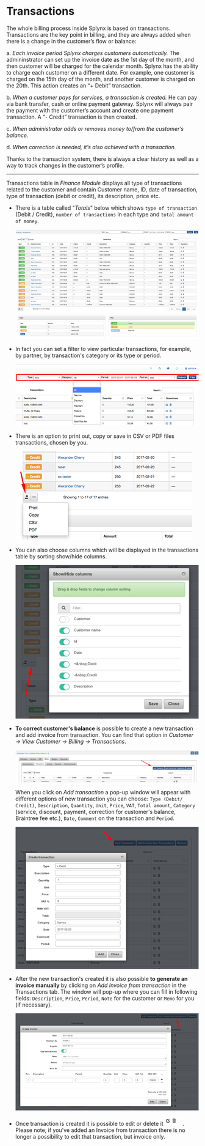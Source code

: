 Transactions
============

The whole billing process inside Splynx is based on transactions. Transactions are the key point in billing, and they are always added when there is a change in the customer’s flow or balance:

a. _Each invoice period Splynx charges customers automatically._ The admininstrator can set up the invoice date as the 1st day of the month, and then customer will be charged for the calendar month.
Splynx has the ability to charge each customer on a different date. For example, one customer is charged on the 15th day of the month, and another customer is charged on the 20th. This action creates an “+ Debit” transaction.

b. _When a customer pays for services, a transaction is created._ He can pay via bank transfer, cash or online payment gateway. Splynx will always pair the payment with the customer’s account and create one payment transaction. A “- Credit” transaction is then created.

c. _When administrator adds or removes money to/from the customer’s balance._

d. _When correction is needed, it’s also achieved with a transaction._

Thanks to the transaction system, there is always a clear history as well as a way to track changes in the customer’s profile.

---

Transactions table in _Finance Module_ displays all type of transactions related to the customer and contain Customer name, ID, date of transaction, type of transaction (debit or credit), its description, price etc.

* There is a table called "_Totals_" below which shows `type of transaction` (Debit / Credit), `number of transactions` in each type and `total amount of money`.

  ![Transactions](./transactions.png)
  
* In fact you can set a filter to view particular transactions, for example, by partner, by transaction's category or its type or period. 

  ![Filters](./filters.png)
  
* There is an option to print out, copy or save in CSV or PDF files transactions, chosen by you.
  
  ![Buttons](./print.png)
  
* You can also choose columns which will be displayed in the transactions table by sorting show/hide columns.

  ![Columns](./columns.png)
  
* **To correct customer's balance** is possible to create a new transaction and add invoice from transaction. You can find that option in _Customer → View Customer → Billing → Transactions_.
  
  ![Add transaction](./add_transaction.png)
  
  When you click on _Add transaction_ a pop-up window will appear with different options of new transaction you can choose: `Type (Debit/ Credit)`, `Description`, `Quantity`, `Unit`, `Price`, `VAT`, `Total amount`, `Category` (service, discount, payment, correction for customer's balance, Braintree fee etc.), `Date`, `Comment` on the transaction and `Period`.

  ![Add transaction form](./create_transaction_form.png)

* After the new transaction's created it is also possible **to generate an invoice manually** by clicking on _Add Invoice from transaction_ in the Transactions tab. The window will pop-up where you can fill in following fields: `Description`, `Price`, `Period`, `Note` for the customer or `Memo` for you (if necessary).
  
  ![Create invoice](./create_invoice.png)
  
* Once transaction is created it is possible to edit or delete it ![Buttons](./small_buttons.png) . Please note, if you've added an Invoice from transaction there is no longer a possibility to edit that transaction, but invoice only.   